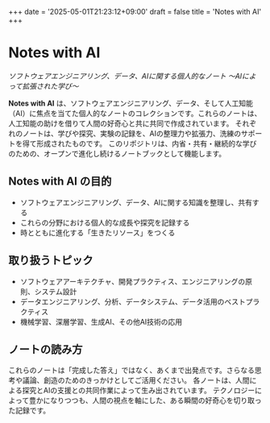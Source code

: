 +++
date = '2025-05-01T21:23:12+09:00'
draft = false
title = 'Notes with AI'
+++

# Notes with AI

_ソフトウェアエンジニアリング、データ、AIに関する個人的なノート 〜AIによって拡張された学び〜_

**Notes with AI**
は、ソフトウェアエンジニアリング、データ、そして人工知能（AI）に焦点を当てた個人的なノートのコレクションです。これらのノートは、人工知能の助けを借りて人間の好奇心と共に共同で作成されています。
それぞれのノートは、学びや探究、実験の記録を、AIの整理力や拡張力、洗練のサポートを得て形成されたものです。
このリポジトリは、内省・共有・継続的な学びのための、オープンで進化し続けるノートブックとして機能します。

## Notes with AI の目的

- ソフトウェアエンジニアリング、データ、AIに関する知識を整理し、共有する
- これらの分野における個人的な成長や探究を記録する
- 時とともに進化する「生きたリソース」をつくる

## 取り扱うトピック

- ソフトウェアアーキテクチャ、開発プラクティス、エンジニアリングの原則、システム設計
- データエンジニアリング、分析、データシステム、データ活用のベストプラクティス
- 機械学習、深層学習、生成AI、その他AI技術の応用

## ノートの読み方

これらのノートは「完成した答え」ではなく、あくまで出発点です。さらなる思考や議論、創造のためのきっかけとしてご活用ください。
各ノートは、人間による探究とAIの支援との共同作業によって生み出されています。
テクノロジーによって豊かになりつつも、人間の視点を軸にした、ある瞬間の好奇心を切り取った記録です。
